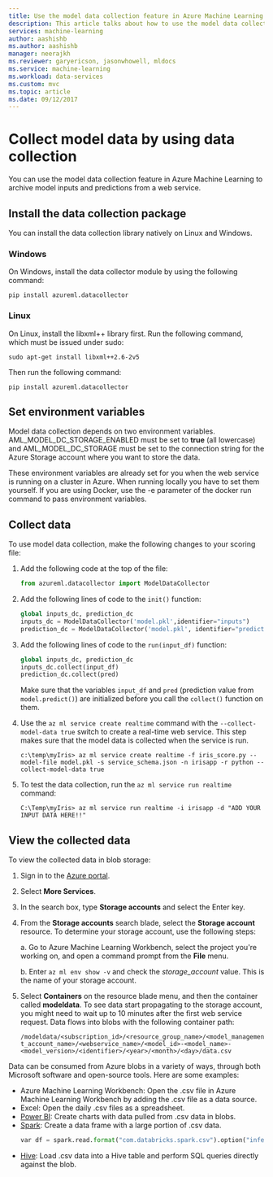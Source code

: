 ```yaml
---
title: Use the model data collection feature in Azure Machine Learning Workbench | Microsoft Docs
description: This article talks about how to use the model data collection feature in Azure Machine Learning Workbench 
services: machine-learning
author: aashishb
ms.author: aashishb
manager: neerajkh
ms.reviewer: garyericson, jasonwhowell, mldocs
ms.service: machine-learning
ms.workload: data-services
ms.custom: mvc
ms.topic: article
ms.date: 09/12/2017
---
```


# Collect model data by using data collection

You can use the model data collection feature in Azure Machine Learning to archive model inputs and predictions from a web service.

## Install the data collection package
You can install the data collection library natively on Linux and Windows.

### Windows
On Windows, install the data collector module by using the following command:

    pip install azureml.datacollector

### Linux
On Linux, install the libxml++ library first. Run the following command, which must be issued under sudo:

    sudo apt-get install libxml++2.6-2v5

Then run the following command:

    pip install azureml.datacollector

## Set environment variables

Model data collection depends on two environment variables. AML_MODEL_DC_STORAGE_ENABLED must be set to **true** (all lowercase) and AML_MODEL_DC_STORAGE must be set to the connection string for the Azure Storage account where you want to store the data.

These environment variables are already set for you when the web service is running on a cluster in Azure. When running locally you have to set them yourself. If you are using Docker, use the -e parameter of the docker run command to pass environment variables.

## Collect data

To use model data collection, make the following changes to your scoring file:

1. Add the following code at the top of the file:
   
    ```python
    from azureml.datacollector import ModelDataCollector
    ```

2. Add the following lines of code to the `init()` function:
    
    ```python
    global inputs_dc, prediction_dc
    inputs_dc = ModelDataCollector('model.pkl',identifier="inputs")
    prediction_dc = ModelDataCollector('model.pkl', identifier="prediction")
    ```

3. Add the following lines of code to the `run(input_df)` function:
    
    ```python
    global inputs_dc, prediction_dc
    inputs_dc.collect(input_df)
    prediction_dc.collect(pred)
    ```

    Make sure that the variables `input_df` and `pred` (prediction value from `model.predict()`) are initialized before you call the `collect()` function on them.

4. Use the `az ml service create realtime` command with the `--collect-model-data true` switch to create a real-time web service. This step makes sure that the model data is collected when the service is run.

     ```batch
    c:\temp\myIris> az ml service create realtime -f iris_score.py --model-file model.pkl -s service_schema.json -n irisapp -r python --collect-model-data true 
    ```
    
5. To test the data collection, run the `az ml service run realtime` command:

    ```
    C:\Temp\myIris> az ml service run realtime -i irisapp -d "ADD YOUR INPUT DATA HERE!!" 
    ``` 
    
## View the collected data
To view the collected data in blob storage:

1. Sign in to the [Azure portal](https://portal.azure.com).
2. Select **More Services**.
3. In the search box, type **Storage accounts** and select the Enter key.
4. From the **Storage accounts** search blade, select the **Storage account** resource. To determine your storage account, use the following steps:

    a. Go to Azure Machine Learning Workbench, select the project you're working on, and open a command prompt from the **File** menu.
    
    b. Enter `az ml env show -v` and check the *storage_account* value. This is the name of your storage account.

5. Select **Containers** on the resource blade menu, and then the container called **modeldata**. To see data start propagating to the storage account, you might need to wait up to 10 minutes after the first web service request. Data flows into blobs with the following container path:

    `/modeldata/<subscription_id>/<resource_group_name>/<model_management_account_name>/<webservice_name>/<model_id>-<model_name>-<model_version>/<identifier>/<year>/<month>/<day>/data.csv`

Data can be consumed from Azure blobs in a variety of ways, through both Microsoft software and open-source tools. Here are some examples:
- Azure Machine Learning Workbench: Open the .csv file in Azure Machine Learning Workbench by adding the .csv file as a data source.
- Excel: Open the daily .csv files as a spreadsheet.
- [Power BI](https://powerbi.microsoft.com/documentation/powerbi-azure-and-power-bi/): Create charts with data pulled from .csv data in blobs.
- [Spark](https://docs.microsoft.com/azure/hdinsight/hdinsight-apache-spark-overview): Create a data frame with a large portion of .csv data.
    ```python
    var df = spark.read.format("com.databricks.spark.csv").option("inferSchema","true").option("header","true").load("wasb://modeldata@<storageaccount>.blob.core.windows.net/<subscription_id>/<resource_group_name>/<model_management_account_name>/<webservice_name>/<model_id>-<model_name>-<model_version>/<identifier>/<year>/<month>/<date>/*")
    ```
- [Hive](https://docs.microsoft.com/azure/hdinsight/hdinsight-hadoop-linux-tutorial-get-started): Load .csv data into a Hive table and perform SQL queries directly against the blob.

